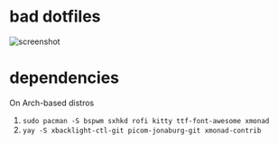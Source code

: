 # bad dotfiles

![screenshot](https://raw.githubusercontent.com/rogerpanza/bad-dotfiles/main/screenshot.png "screenshot")

# dependencies
On Arch-based distros
1. `sudo pacman -S bspwm sxhkd rofi kitty ttf-font-awesome xmonad` 
2. `yay -S xbacklight-ctl-git picom-jonaburg-git xmonad-contrib`

